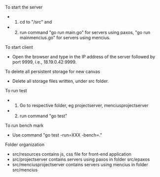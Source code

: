 To start the server 
- 1. cd to "/src" and 
- 2. run command "go run main.go" for servers using paxos, "go run mainmencius.go" for servers using mencius.

To start client
- Open the browser and type in the IP address of the server followed by port 9999, i.e., 18.19.0.42:9999.

To delete all persistent storage for new canvas
- Delete all storage files written, under src folder.

To run test
- 1. Go to respective folder, eg projectserver, menciusprojectserver  
- 2. run command "go test"

To run bench mark
- Use command "go test -run=XXX -bench=."

Folder organization
- src/resources contains js, css file for front-end application
- src/projectserver contains servers using paxos in folder src/epaxos
- src/menciusprojectserver contains servers using mencius in folder src/mencius
